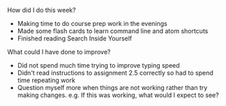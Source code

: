 How did I do this week?
- Making time to do course prep work in the evenings
- Made some flash cards to learn command line and atom shortcuts
- Finished reading Search Inside Yourself

What could I have done to improve?
- Did not spend much time trying to improve typing speed
- Didn't read instructions to assignment 2.5 correctly so had to spend time repeating work
- Question myself more when things are not working rather than try making changes. e.g. If this was working, what would I expect to see?
